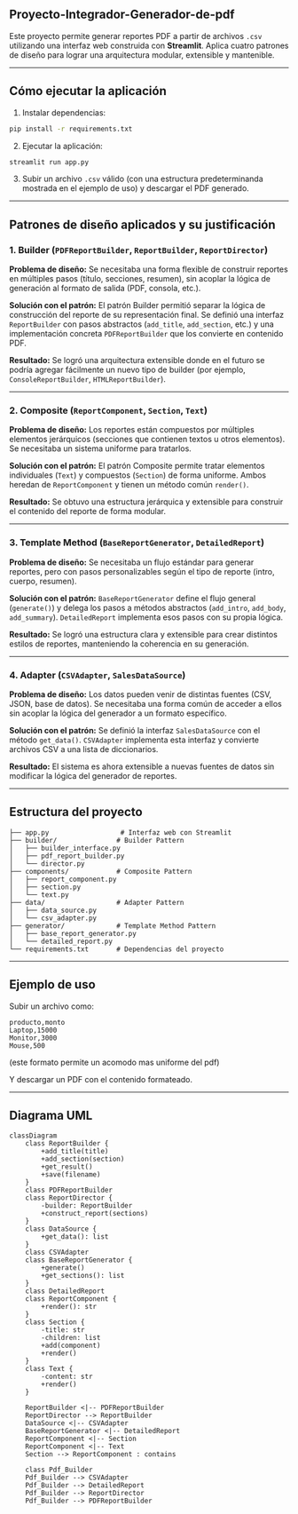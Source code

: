 ## Proyecto-Integrador-Generador-de-pdf


Este proyecto permite generar reportes PDF a partir de archivos `.csv` utilizando una interfaz web construida con **Streamlit**. 
Aplica cuatro patrones de diseño para lograr una arquitectura modular, extensible y mantenible.

---

## Cómo ejecutar la aplicación

1. Instalar dependencias:
```bash
pip install -r requirements.txt
```

2. Ejecutar la aplicación:
```bash
streamlit run app.py
```

3. Subir un archivo `.csv` válido (con una estructura predeterminanda mostrada en el ejemplo de uso) y descargar el PDF generado.

---

## Patrones de diseño aplicados y su justificación

### 1. **Builder** (`PDFReportBuilder`, `ReportBuilder`, `ReportDirector`)

**Problema de diseño:**
Se necesitaba una forma flexible de construir reportes en múltiples pasos (título, secciones, resumen), sin acoplar la lógica de generación al formato de salida (PDF, consola, etc.).

**Solución con el patrón:**
El patrón Builder permitió separar la lógica de construcción del reporte de su representación final. 
Se definió una interfaz `ReportBuilder` con pasos abstractos (`add_title`, `add_section`, etc.) y una implementación concreta `PDFReportBuilder` que los convierte en contenido PDF.

**Resultado:**
Se logró una arquitectura extensible donde en el futuro se podría agregar fácilmente un nuevo tipo de builder (por ejemplo, `ConsoleReportBuilder`, `HTMLReportBuilder`).

---

### 2. **Composite** (`ReportComponent`, `Section`, `Text`)

**Problema de diseño:**
Los reportes están compuestos por múltiples elementos jerárquicos (secciones que contienen textos u otros elementos). Se necesitaba un sistema uniforme para tratarlos.

**Solución con el patrón:**
El patrón Composite permite tratar elementos individuales (`Text`) y compuestos (`Section`) de forma uniforme. Ambos heredan de `ReportComponent` y tienen un método común `render()`.

**Resultado:**
Se obtuvo una estructura jerárquica y extensible para construir el contenido del reporte de forma modular.

---

### 3. **Template Method** (`BaseReportGenerator`, `DetailedReport`)

**Problema de diseño:**
Se necesitaba un flujo estándar para generar reportes, pero con pasos personalizables según el tipo de reporte (intro, cuerpo, resumen).

**Solución con el patrón:**
`BaseReportGenerator` define el flujo general (`generate()`) y delega los pasos a métodos abstractos (`add_intro`, `add_body`, `add_summary`).
`DetailedReport` implementa esos pasos con su propia lógica.

**Resultado:**
Se logró una estructura clara y extensible para crear distintos estilos de reportes, manteniendo la coherencia en su generación.

---

### 4. **Adapter** (`CSVAdapter`, `SalesDataSource`)

**Problema de diseño:**
Los datos pueden venir de distintas fuentes (CSV, JSON, base de datos). Se necesitaba una forma común de acceder a ellos sin acoplar la lógica del generador a un formato específico.

**Solución con el patrón:**
Se definió la interfaz `SalesDataSource` con el método `get_data()`. `CSVAdapter` implementa esta interfaz y convierte archivos CSV a una lista de diccionarios.

**Resultado:**
El sistema es ahora extensible a nuevas fuentes de datos sin modificar la lógica del generador de reportes.

---

##  Estructura del proyecto

```
├── app.py                  # Interfaz web con Streamlit
├── builder/               # Builder Pattern
│   ├── builder_interface.py
│   ├── pdf_report_builder.py
│   └── director.py
├── components/            # Composite Pattern
│   ├── report_component.py
│   ├── section.py
│   └── text.py
├── data/                  # Adapter Pattern
│   ├── data_source.py
│   └── csv_adapter.py
├── generator/             # Template Method Pattern
│   ├── base_report_generator.py
│   └── detailed_report.py
└── requirements.txt       # Dependencias del proyecto
```

---

## Ejemplo de uso

Subir un archivo como:
```csv
producto,monto
Laptop,15000
Monitor,3000
Mouse,500
```
(este formato permite un acomodo mas uniforme del pdf)

Y descargar un PDF con el contenido formateado.

---

## Diagrama UML

```mermaid
classDiagram
    class ReportBuilder {
        +add_title(title)
        +add_section(section)
        +get_result()
        +save(filename)
    }
    class PDFReportBuilder
    class ReportDirector {
        -builder: ReportBuilder
        +construct_report(sections)
    }
    class DataSource {
        +get_data(): list
    }
    class CSVAdapter
    class BaseReportGenerator {
        +generate()
        +get_sections(): list
    }
    class DetailedReport
    class ReportComponent {
        +render(): str
    }
    class Section {
        -title: str
        -children: list
        +add(component)
        +render()
    }
    class Text {
        -content: str
        +render()
    }

    ReportBuilder <|-- PDFReportBuilder
    ReportDirector --> ReportBuilder
    DataSource <|-- CSVAdapter
    BaseReportGenerator <|-- DetailedReport
    ReportComponent <|-- Section
    ReportComponent <|-- Text
    Section --> ReportComponent : contains

    class Pdf_Builder
    Pdf_Builder --> CSVAdapter
    Pdf_Builder --> DetailedReport
    Pdf_Builder --> ReportDirector
    Pdf_Builder --> PDFReportBuilder


